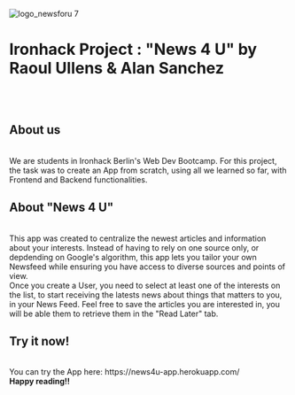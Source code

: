 ![logo_newsforu 7](https://res.cloudinary.com/di76jljny/image/upload/v1625821467/Screenshot_2021-07-09_at_11.02.04_tbwkpy.png)

# Ironhack Project : "News 4 U" by Raoul Ullens & Alan Sanchez

<br><br>

## About us
<br>
We are students in Ironhack Berlin's Web Dev Bootcamp.
For this project, the task was to create an App from scratch, using all we learned so far, with Frontend and Backend functionalities.
<br>

## About "News 4 U"
<br>
This app was created to centralize the newest articles and information about your interests. Instead of having to rely on one source only, or depdending on Google's algorithm, this app lets you tailor your own Newsfeed while ensuring you have access to diverse sources and points of view.
<br>
Once you create a User, you need to select at least one of the interests on the list, to start receiving the latests news about things that matters to you, in your News Feed. 
Feel free to save the articles you are interested in, you will be able them to retrieve them in the "Read Later" tab.
<br>

## Try it now!
<br>
You can try the App here: https://news4u-app.herokuapp.com/
<br>
<b>Happy reading!!<b>







